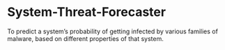 # System-Threat-Forecaster
To predict a system’s probability of getting infected by various families of malware, based on different properties of that system.
